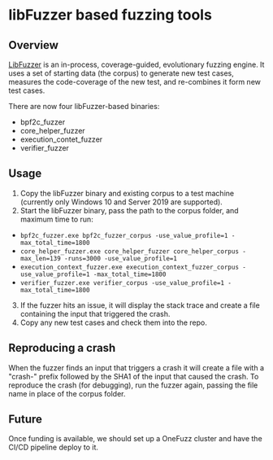 # libFuzzer based fuzzing tools

## Overview
[LibFuzzer](https://www.llvm.org/docs/LibFuzzer.html) is an in-process, coverage-guided, evolutionary fuzzing engine. It uses a set of starting data (the corpus)
to generate new test cases, measures the code-coverage of the new test, and re-combines it form new test cases.

There are now four libFuzzer-based binaries:

* bpf2c_fuzzer
* core_helper_fuzzer
* execution_contet_fuzzer
* verifier_fuzzer

## Usage
1) Copy the libFuzzer binary and existing corpus to a test machine (currently only Windows 10 and Server 2019 are supported).
2) Start the libFuzzer binary, pass the path to the corpus folder, and maximum time to run:
  * `bpf2c_fuzzer.exe bpf2c_fuzzer_corpus -use_value_profile=1 -max_total_time=1800`
  * `core_helper_fuzzer.exe core_helper_fuzzer core_helper_corpus -max_len=139 -runs=3000 -use_value_profile=1`
  * `execution_context_fuzzer.exe execution_context_fuzzer_corpus -use_value_profile=1 -max_total_time=1800`
  * `verifier_fuzzer.exe verifier_corpus -use_value_profile=1 -max_total_time=1800`
3) If the fuzzer hits an issue, it will display the stack trace and create a file containing the input that triggered the crash.
4) Copy any new test cases and check them into the repo.

## Reproducing a crash
When the fuzzer finds an input that triggers a crash it will create a file with a "crash-" prefix followed by the SHA1
of the input that caused the crash. To reproduce the crash (for debugging), run the fuzzer again, passing the file
name in place of the corpus folder.

## Future
Once funding is available, we should set up a OneFuzz cluster and have the CI/CD pipeline deploy to it.

